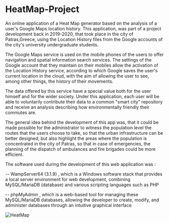 # HeatMap-Project
An online application of a Heat Map generator based on the analysis of a user's Google Maps location history.
This application, was part of a project development back in 2019-2020, that took place in the city of Patras,Greece, using the Location History files from the Google accounts of the city's university undergraduate students. 

The Google Maps service is used on the mobile phones of the users to offer navigation and spatial information search services. The settings of the Google account that they maintain on their mobiles allow the activation of the Location History service, according to which Google saves the user's current location in the cloud, with the aim of allowing the user to see, among other things, the history of their movements.

The data offered by this service have a special value both for the user himself and for the wider society. Under this application, each user will be able to voluntarily contribute their data to a common "smart city" repository and receive an analysis describing how environmentally friendly their commutes are.

The general idea behind the development of this app was, that it could be made possible for the administrator to witness the population level the routes that the users choose to take, so that the urban infrastructure can be better designed, but also highlight the areas where the population is concentrated in the city of Patras, so that in case of emergencies, the planning of the dispatch of ambulances and fire brigades could be more efficient.

The software used during the development of this web application was : 

-- WampServer64 (3.1.9) , which is a Windows software stack that provides a local server environment for web development, combining MySQL/MariaDB (database) and various scripting languages such as PHP

-- phpMyAdmin , which is a web-based tool for managing these MySQL/MariaDB databases, allowing the developer to create, modify, and administer databases through an intuitive graphical interface

![HeatMap](https://github.com/user-attachments/assets/59d72efa-cbc3-45bc-b218-bbb0e3c0a158)

